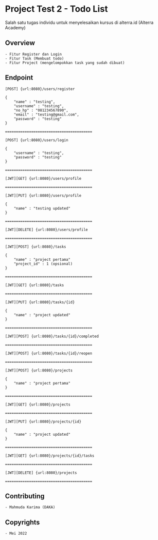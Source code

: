 # Project Test 2 - Todo List

Salah satu tugas individu untuk menyelesaikan kursus di alterra.id (Alterra Academy)

## Overview

    - Fitur Register dan Login
    - Fitur Task (Membuat todo)
    - Fitur Project (mengelompokkan task yang sudah dibuat)

## Endpoint

    [POST] {url:8080}/users/register

    {
        "name" : "testing",
        "username" : "testing",
        "no_hp" : "081234567890",
        "email" : "testing@gmail.com",
        "password" : "testing"
    }

    ========================================

    [POST] {url:8080}/users/login

    {
        "username" : "testing",
        "password" : "testing"
    }

    ========================================

    [JWT][GET] {url:8080}/users/profile

    ========================================

    [JWT][PUT] {url:8080}/users/profile

    {
        "name" : "testing updated"
    }

    ========================================

    [JWT][DELETE] {url:8080}/users/profile

    ========================================

    [JWT][POST] {url:8080}/tasks

    {
        "name" : "project pertama"
        "project_id" : 1 (opsional)
    }

    ========================================

    [JWT][GET] {url:8080}/tasks

    ========================================

    [JWT][PUT] {url:8080}/tasks/{id}

    {
        "name" : "project updated"
    }

    ========================================

    [JWT][POST] {url:8080}/tasks/{id}/completed

    ========================================

    [JWT][POST] {url:8080}/tasks/{id}/reopen

    ========================================

    [JWT][POST] {url:8080}/projects

    {
        "name" : "project pertama"
    }

    ========================================

    [JWT][GET] {url:8080}/projects

    ========================================

    [JWT][PUT] {url:8080}/projects/{id}

    {
        "name" : "project updated"
    }

    ========================================

    [JWT][GET] {url:8080}/projects/{id}/tasks

    ========================================

    [JWT][DELETE] {url:8080}/projects

    ========================================

## Contributing

    - Mahmuda Karima (DAKA)

## Copyrights

    - Mei 2022
